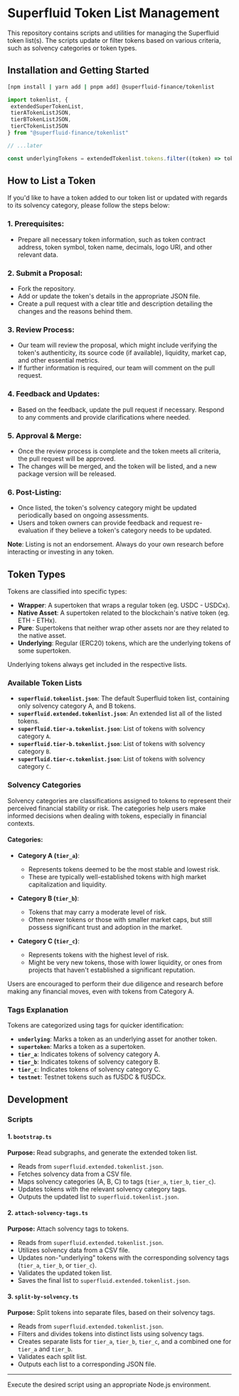# Superfluid Token List Management

This repository contains scripts and utilities for managing the Superfluid token list(s). The scripts update or filter tokens based on various criteria, such as solvency categories or token types.

## Installation and Getting Started

```sh
[npm install | yarn add | pnpm add] @superfluid-finance/tokenlist
```

```typescript
import tokenlist, { 
 extendedSuperTokenList, 
 tierATokenListJSON, 
 tierBTokenListJSON, 
 tierCTokenListJSON 
} from "@superfluid-finance/tokenlist"

// ...later

const underlyingTokens = extendedTokenlist.tokens.filter((token) => token.tags.includes("underlying"))
```


## How to List a Token

If you'd like to have a token added to our token list or updated with regards to its solvency category, please follow the steps below:

### 1. **Prerequisites**:

   - Prepare all necessary token information, such as token contract address, token symbol, token name, decimals, logo URI, and other relevant data.

### 2. **Submit a Proposal**:
   - Fork the repository.
   - Add or update the token's details in the appropriate JSON file.
   - Create a pull request with a clear title and description detailing the changes and the reasons behind them.

### 3. **Review Process**:
   - Our team will review the proposal, which might include verifying the token's authenticity, its source code (if available), liquidity, market cap, and other essential metrics.
   - If further information is required, our team will comment on the pull request.

### 4. **Feedback and Updates**:
   - Based on the feedback, update the pull request if necessary. Respond to any comments and provide clarifications where needed.

### 5. **Approval & Merge**:
   - Once the review process is complete and the token meets all criteria, the pull request will be approved.
   - The changes will be merged, and the token will be listed, and a new package version will be released.

### 6. **Post-Listing**:
   - Once listed, the token's solvency category might be updated periodically based on ongoing assessments.
   - Users and token owners can provide feedback and request re-evaluation if they believe a token's category needs to be updated.

**Note**: Listing is not an endorsement. Always do your own research before interacting or investing in any token.

## Token Types

Tokens are classified into specific types:

- **Wrapper**: A supertoken that wraps a regular token (eg. USDC - USDCx).
- **Native Asset**: A supertoken related to the blockchain's native token (eg. ETH - ETHx).
- **Pure**: Supertokens that neither wrap other assets nor are they related to the native asset.
- **Underlying**: Regular (ERC20) tokens, which are the underlying tokens of some supertoken.

Underlying tokens always get included in the respective lists.

### Available Token Lists

- **`superfluid.tokenlist.json`**: The default Superfluid token list, containing only solvency category A, and B tokens.
- **`superfluid.extended.tokenlist.json`**: An extended list all of the listed tokens.
- **`superfluid.tier-a.tokenlist.json`**: List of tokens with solvency category `A`.
- **`superfluid.tier-b.tokenlist.json`**: List of tokens with solvency category `B`.
- **`superfluid.tier-c.tokenlist.json`**: List of tokens with solvency category `C`.

### Solvency Categories

Solvency categories are classifications assigned to tokens to represent their perceived financial stability or risk. The categories help users make informed decisions when dealing with tokens, especially in financial contexts.

#### Categories:

- **Category A (`tier_a`)**:
    - Represents tokens deemed to be the most stable and lowest risk.
    - These are typically well-established tokens with high market capitalization and liquidity.
    
- **Category B (`tier_b`)**:
    - Tokens that may carry a moderate level of risk.
    - Often newer tokens or those with smaller market caps, but still possess significant trust and adoption in the market.
    
- **Category C (`tier_c`)**:
    - Represents tokens with the highest level of risk.
    - Might be very new tokens, those with lower liquidity, or ones from projects that haven't established a significant reputation.
    
Users are encouraged to perform their due diligence and research before making any financial moves, even with tokens from Category A.


### Tags Explanation

Tokens are categorized using tags for quicker identification:

- **`underlying`**: Marks a token as an underlying asset for another token.
- **`supertoken`**: Marks a token as a supertoken.
- **`tier_a`**: Indicates tokens of solvency category A.
- **`tier_b`**: Indicates tokens of solvency category B.
- **`tier_c`**: Indicates tokens of solvency category C.
- **`testnet`**: Testnet tokens such as fUSDC & fUSDCx.

  
## Development
### Scripts
#### 1. `bootstrap.ts`

**Purpose:** Read subgraphs, and generate the extended token list.

- Reads from `superfluid.extended.tokenlist.json`.
- Fetches solvency data from a CSV file.
- Maps solvency categories (A, B, C) to tags (`tier_a`, `tier_b`, `tier_c`).
- Updates tokens with the relevant solvency category tags.
- Outputs the updated list to `superfluid.tokenlist.json`.

#### 2. `attach-solvency-tags.ts`

**Purpose:** Attach solvency tags to tokens.

- Reads from `superfluid.extended.tokenlist.json`.
- Utilizes solvency data from a CSV file.
- Updates non-"underlying" tokens with the corresponding solvency tags (`tier_a`, `tier_b`, or `tier_c`).
- Validates the updated token list.
- Saves the final list to `superfluid.extended.tokenlist.json`.

#### 3. `split-by-solvency.ts`

**Purpose:** Split tokens into separate files, based on their solvency tags.

- Reads from `superfluid.extended.tokenlist.json`.
- Filters and divides tokens into distinct lists using solvency tags.
- Creates separate lists for `tier_a`, `tier_b`, `tier_c`, and a combined one for `tier_a` and `tier_b`.
- Validates each split list.
- Outputs each list to a corresponding JSON file.

---

Execute the desired script using an appropriate Node.js environment.
